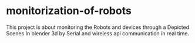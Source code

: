 # monitorization-of-robots
This project is about monitoring the Robots and devices through a Depicted Scenes In blender 3d by Serial and wireless api communication in real time.
